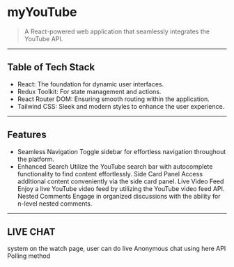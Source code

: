 # myYouTube


> A React-powered web application that seamlessly integrates the YouTube API.

---

## Table of Tech Stack 

- React: The foundation for dynamic user interfaces.
- Redux Toolkit: For state management and actions.
- React Router DOM: Ensuring smooth routing within the application.
- Tailwind CSS: Sleek and modern styles to enhance the user experience.

---

## Features

- Seamless Navigation
Toggle sidebar for effortless navigation throughout the platform.
- Enhanced Search
Utilize the YouTube search bar with autocomplete functionality to find content effortlessly.
Side Card Panel
Access additional content conveniently via the side card panel.
Live Video Feed
Enjoy a live YouTube video feed by utilizing the YouTube video feed API.
Nested Comments
Engage in organized discussions with the ability for n-level nested comments.

---

## LIVE CHAT
system on the watch page, user can do live Anonymous chat using here API Polling method
